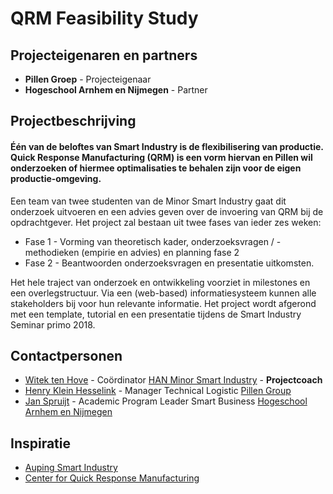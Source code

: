 # QRM Feasibility Study

## Projecteigenaren en partners
+ **Pillen Groep** - Projecteigenaar
+ **Hogeschool Arnhem en Nijmegen** - Partner

## Projectbeschrijving
#### Één van de beloftes van Smart Industry is de flexibilisering van productie. Quick Response Manufacturing (QRM) is een vorm hiervan en Pillen wil onderzoeken of hiermee optimalisaties te behalen zijn voor de eigen productie-omgeving.

Een team van twee studenten van de Minor Smart Industry gaat dit onderzoek uitvoeren en een advies geven over de invoering van QRM bij de opdrachtgever. Het project zal bestaan uit twee fases van ieder zes weken:

+ Fase 1 - Vorming van theoretisch kader, onderzoeksvragen / -methodieken (empirie en advies) en planning fase 2
+ Fase 2 - Beantwoorden onderzoeksvragen en presentatie uitkomsten.

Het hele traject van onderzoek en ontwikkeling voorziet in milestones en een overlegstructuur. Via een (web-based) informatiesysteem kunnen alle stakeholders bij voor hun relevante informatie. Het project wordt afgerond met een template, tutorial en een presentatie tijdens de Smart Industry Seminar primo 2018.

## Contactpersonen
+ [Witek ten Hove](https://www.linkedin.com/in/witektenhove/) - Coördinator [HAN Minor Smart Industry](https://witusj.github.io/MinorSI/) - **Projectcoach** 
+ [Henry Klein Hesselink](linkedin.com/in/henry-klein-hesselink-073b1358) - Manager Technical Logistic [Pillen Group](http://www.pillen.eu/)
+ [Jan Spruijt](linkedin.com/in/janspruijt) - Academic Program Leader Smart Business [Hogeschool Arnhem en Nijmegen](https://www.han.nl/)

## Inspiratie
+ [Auping Smart Industry](https://youtu.be/BWgZXhm3WYM)
+ [Center for Quick Response Manufacturing](https://qrm.engr.wisc.edu/)



